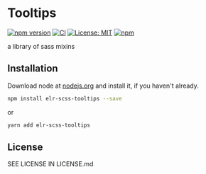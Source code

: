 # Tooltips

[![npm version](http://img.shields.io/npm/v/elr-scss-tooltips.svg)](https://www.npmjs.org/package/elr-scss-tooltips)
[![CI](https://github.com/Beth3346/elr-scss-tooltips/actions/workflows/node.js.yml/badge.svg)](https://github.com/Beth3346/elr-scss-tooltips/actions/workflows/node.js.yml)
[![License: MIT](https://img.shields.io/badge/License-MIT-yellow.svg)](https://opensource.org/licenses/MIT)
[![npm](https://img.shields.io/npm/dm/elr-scss-tooltips.svg?style=flat)](https://npmjs.com/package/elr-scss-tooltips)

a library of sass mixins

## Installation

Download node at [nodejs.org](http://nodejs.org) and install it, if you haven't already.

```sh
npm install elr-scss-tooltips --save
```

or

```sh
yarn add elr-scss-tooltips
```

## License

SEE LICENSE IN LICENSE.md
